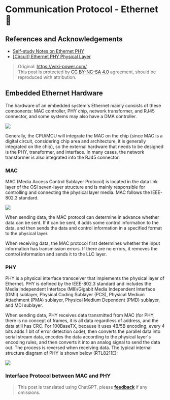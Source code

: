 # Communication Protocol - Ethernet 🚧

## References and Acknowledgements

- [Self-study Notes on Ethernet PHY](https://zhuanlan.zhihu.com/p/102296622)
- [[Circuit] Ethernet PHY Physical Layer](https://zhenhuizhang.tk/post/dian-lu-yi-tai-wang-phy-wu-li-ceng/)

> Original: <https://wiki-power.com/>  
> This post is protected by [CC BY-NC-SA 4.0](https://creativecommons.org/licenses/by/4.0/deed.en) agreement, should be reproduced with attribution.

## Embedded Ethernet Hardware

The hardware of an embedded system's Ethernet mainly consists of these components: MAC controller, PHY chip, network transformer, and RJ45 connector, and some systems may also have a DMA controller.

![](https://f004.backblazeb2.com/file/wiki-media/img/20220627163525.png)

Generally, the CPU/MCU will integrate the MAC on the chip (since MAC is a digital circuit, considering chip area and architecture, it is generally integrated on the chip), so the external hardware that needs to be designed is the PHY, transformer, and interface. In many cases, the network transformer is also integrated into the RJ45 connector.

### MAC

MAC (Media Access Control Sublayer Protocol) is located in the data link layer of the OSI seven-layer structure and is mainly responsible for controlling and connecting the physical layer media. MAC follows the IEEE-802.3 standard.

![](https://f004.backblazeb2.com/file/wiki-media/img/20220627171622.png)

When sending data, the MAC protocol can determine in advance whether data can be sent. If it can be sent, it adds some control information to the data, and then sends the data and control information in a specified format to the physical layer.

When receiving data, the MAC protocol first determines whether the input information has transmission errors. If there are no errors, it removes the control information and sends it to the LLC layer.

### PHY

PHY is a physical interface transceiver that implements the physical layer of Ethernet. PHY is defined by the IEEE-802.3 standard and includes the Media Independent Interface (MII)/Gigabit Media Independent Interface (GMII) sublayer, Physical Coding Sublayer (PCS), Physical Medium Attachment (PMA) sublayer, Physical Medium Dependent (PMD) sublayer, and MDI sublayer.

When sending data, PHY receives data transmitted from MAC (for PHY, there is no concept of frames, it is all data regardless of address, and the data still has CRC. For 100BaseTX, because it uses 4B/5B encoding, every 4 bits adds 1 bit of error detection code), then converts the parallel data into serial stream data, encodes the data according to the physical layer's encoding rules, and then converts it into an analog signal to send the data out. The process is reversed when receiving data. The typical internal structure diagram of PHY is shown below (RTL8211E):

![](https://f004.backblazeb2.com/file/wiki-media/img/20220627171548.png)

### Interface Protocol between MAC and PHY

> This post is translated using ChatGPT, please [**feedback**](https://github.com/linyuxuanlin/Wiki_MkDocs/issues/new) if any omissions.
